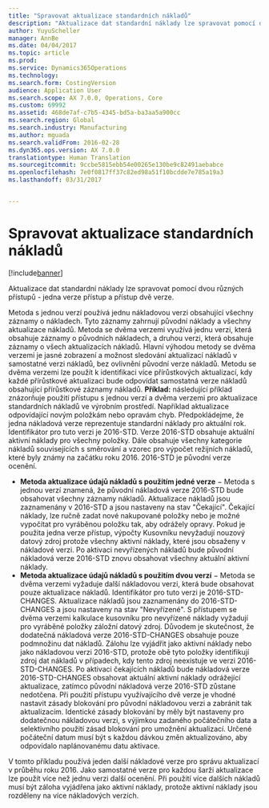 ```yaml
---
title: "Spravovat aktualizace standardních nákladů"
description: "Aktualizace dat standardní náklady lze spravovat pomocí dvou různých přístupů - jedna verze přístup a přístup dvě verze."
author: YuyuScheller
manager: AnnBe
ms.date: 04/04/2017
ms.topic: article
ms.prod: 
ms.service: Dynamics365Operations
ms.technology: 
ms.search.form: CostingVersion
audience: Application User
ms.search.scope: AX 7.0.0, Operations, Core
ms.custom: 69992
ms.assetid: 468de7af-c7b5-4345-bd5a-ba3aa5a900cc
ms.search.region: Global
ms.search.industry: Manufacturing
ms.author: mguada
ms.search.validFrom: 2016-02-28
ms.dyn365.ops.version: AX 7.0.0
translationtype: Human Translation
ms.sourcegitcommit: 9ccbe5815ebb54e00265e130be9c82491aebabce
ms.openlocfilehash: 7e0f0817ff37c82ed98a51f10bcdde7e785a19a3
ms.lasthandoff: 03/31/2017


---
```


# <a name="manage-standard-cost-updates"></a>Spravovat aktualizace standardních nákladů

[!include[banner](../includes/banner.md)]


Aktualizace dat standardní náklady lze spravovat pomocí dvou různých přístupů - jedna verze přístup a přístup dvě verze. 

Metoda s jednou verzí používá jednu nákladovou verzi obsahující všechny záznamy o nákladech. Tyto záznamy zahrnují původní náklady a všechny aktualizace nákladů.
Metoda se dvěma verzemi využívá jednu verzi, která obsahuje záznamy o původních nákladech, a druhou verzi, která obsahuje záznamy o všech aktualizacích nákladů. Hlavní výhodou metody se dvěma verzemi je jasné zobrazení a možnost sledování aktualizací nákladů v samostatné verzi nákladů, bez ovlivnění původní verze nákladů. Metodu se dvěma verzemi lze použít k identifikaci více přírůstkových aktualizací, kdy každé přírůstkové aktualizaci bude odpovídat samostatná verze nákladů obsahující přírůstkové záznamy nákladů. **Příklad:** následující příklad znázorňuje použití přístupu s jednou verzí a dvěma verzemi pro aktualizace standardních nákladů ve výrobním prostředí. Například aktualizace odpovídající novým položkám nebo opravám chyb. Předpokládejme, že jedna nákladová verze reprezentuje standardní náklady pro aktuální rok. Identifikátor pro tuto verzi je 2016-STD. Verze 2016-STD obsahuje aktuální aktivní náklady pro všechny položky. Dále obsahuje všechny kategorie nákladů souvisejících s směrování a vzorec pro výpočet režijních nákladů, které byly známy na začátku roku 2016. 2016-STD je původní verze ocenění.
-   **Metoda aktualizace údajů nákladů s použitím jedné verze** − Metoda s jednou verzí znamená, že původní nákladová verze 2016-STD bude obsahovat všechny záznamy nákladů. Aktualizace nákladů jsou zaznamenány v 2016-STD a jsou nastaveny na stav "Čekající". Čekající náklady, lze ručně zadat nové nakupované položky nebo je možné vypočítat pro vyráběnou položku tak, aby odrážely opravy. Pokud je použita jedna verze přístup, výpočty Kusovníku nevyžadují nouzový datový zdroj protože všechny aktivní náklady, které jsou obsaženy v nákladové verzi. Po aktivaci nevyřízených nákladů bude původní nákladová verze 2016-STD znovu obsahovat všechny aktuální aktivní náklady.
-   **Metoda aktualizace údajů nákladů s použitím dvou verzí** − Metoda se dvěma verzemi vyžaduje další nákladovou verzi, která bude obsahovat pouze aktualizace nákladů. Identifikátor pro tuto verzi je 2016-STD-CHANGES. Aktualizace nákladů jsou zaznamenány do 2016-STD-CHANGES a jsou nastaveny na stav "Nevyřízené". S přístupem se dvěma verzemi kalkulace kusovníku pro nevyřízené náklady vyžadují pro vyráběné položky záložní datový zdroj. Důvodem je skutečnost, že dodatečná nákladová verze 2016-STD-CHANGES obsahuje pouze podmnožinu dat nákladů. Zálohu lze vyjádřit jako aktivní náklady nebo jako nákladovou verzi 2016-STD, protože obě tyto položky identifikují zdroj dat nákladů v případech, kdy tento zdroj neexistuje ve verzi 2016-STD-CHANGES. Po aktivaci čekajících nákladů bude nákladová verze 2016-STD-CHANGES obsahovat aktuální aktivní náklady odrážející aktualizace, zatímco původní nákladová verze 2016-STD zůstane nedotčena. Při použití přístupu využívajícího dvě verze je vhodné nastavit zásady blokování pro původní nákladovou verzi a zabránit tak aktualizacím. Identické zásady blokování by měly být nastaveny pro dodatečnou nákladovou verzi, s výjimkou zadaného počátečního data a selektivního použití zásad blokování pro umožnění aktualizací. Určené počáteční datum musí být s každou dávkou změn aktualizováno, aby odpovídalo naplánovanému datu aktivace.

V tomto příkladu používá jeden další nákladové verze pro správu aktualizací v průběhu roku 2016. Jako samostatné verze pro každou šarži aktualizace lze použít více než jednu verzi další ocenění. Při použití více dalších nákladů musí být záloha vyjádřena jako aktivní náklady, protože aktivní náklady jsou rozděleny na více nákladových verzích.






